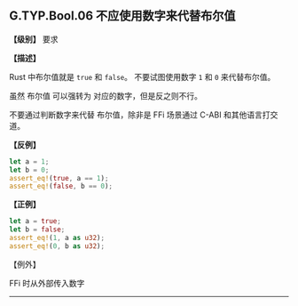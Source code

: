## G.TYP.Bool.06  不应使用数字来代替布尔值

**【级别】** 要求

**【描述】**

Rust 中布尔值就是 `true`  和 `false`。 不要试图使用数字 `1` 和 `0` 来代替布尔值。

虽然 布尔值 可以强转为 对应的数字，但是反之则不行。

不要通过判断数字来代替 布尔值，除非是 FFi 场景通过 C-ABI 和其他语言打交道。

**【反例】**

```rust
let a = 1;
let b = 0;
assert_eq!(true, a == 1);  
assert_eq!(false, b == 0);
```

**【正例】**

```rust
let a = true;
let b = false;
assert_eq!(1, a as u32);
assert_eq!(0, b as u32);
```

【例外】

FFi 时从外部传入数字

---
